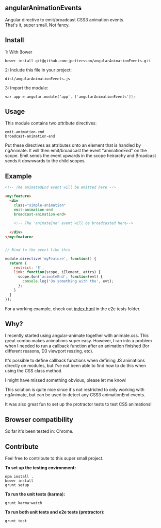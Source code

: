 ## angularAnimationEvents

Angular directive to emit/broadcast CSS3 animation events.<br />
That's it, super small. Not fancy.

## Install

1: With Bower

``bower install git@github.com:jpettersson/angularAnimationEvents.git``

2: Include this file in your project:

```
dist/angularAnimationEvents.js
```

3: Import the module:

```
var app = angular.module('app', ['angularAnimationEvents']);
```

## Usage

This module contains two *attribute* directives: 

```
emit-animation-end
broadcast-animation-end
```

Put these directives as attributes onto an element that is handled by ngAnimate. It will then emit/broadcast the event "animationEnd" on the scope. Emit sends the event upwards in the scope heirarchy and Broadcast sends it downwards to the child scopes.

## Example

```html
<!-- The animatedEnd event will be emitted here -->

<my:feature>
  <div 
    class="simple-animation" 
    emit-animation-end 
    broadcast-animation-end>
    
    <!-- The 'animateEnd' event will be broadcasted here-->
    
  </div>
</my:feature>
```

```JavaScript

// Bind to the event like this

module.directive('myFeature', function() {
  return {
    restrict: 'E',
    link: function(scope, iElement, attrs) {
      scope.$on('animateEnd', function(evt) {
        console.log('Do something with the', evt);
      };
    }
  }
});

```

For a working example, check out [index.html](https://github.com/jpettersson/angularAnimationEvents/blob/master/test/e2e/app/index.html) in the e2e tests folder.

## Why?

I recently started using angular-animate together with animate.css. This great combo makes animations super easy. However, I ran into a problem when I needed to run a callback function after an animation finished (for different reasons, D3 viewport reszing, etc).

It's possible to define callback functions when defining JS animations directly on modules, but I've not been able to find how to do this when using the CSS class method.

I might have missed something obvious, please let me know! 

This solution is quite nice since it's not restricted to only working with ngAnimate, but can be used to detect any CSS3 animationEnd events. 

It was also great fun to set up the protractor tests to test CSS animations!

## Browser compatibility

So far it's been tested in: Chrome.

## Contribute

Feel free to contribute to this super small project. 

**To set up the testing environment:**

```
npm install .
bower install
grunt setup
```

**To run the unit tests (karma):**
```
grunt karma:watch
```

**To run both unit tests and e2e tests (protractor):**
```
grunt test
```
